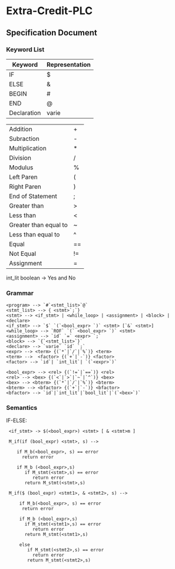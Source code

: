 # Extra-Credit-PLC
## **Specification Document**

### Keyword List
  |Keyword| Representation|
  |-------|-------|
  |IF| $|
  |ELSE| &|
  |BEGIN| #|
  |END| @|
  |Declaration| varie|

  | | |
  |--|--|
  |Addition| + |
  |Subraction| -|
  |Multiplication| *|
  |Division| /|
  |Modulus| %|
  |Left Paren| ( |
  |Right Paren| )|
  |End of Statement| ;|
  |Greater than| >|
  |Less than| < |
  |Greater than equal to| ~|
  |Less than equal to| ^ |
  |Equal| ==|
  |Not Equal| != |
  |Assignment| = |
  
  int_lit
  boolean -> Yes and No
  
### Grammar
  ````
  <program> --> `#`<stmt_list>`@`
  <stmt_list> --> { <stmt>`;`}
  <stmt> --> <if_stmt> | <while_loop> | <assignment> | <block> |  <declare> 
  <if_stmt> --> `$` `(`<bool_expr> `)` <stmt> [`&` <stmt>]
  <while_loop> --> `ROF` `(` <bool_expr> `)` <stmt>
  <assignment> --> `id` `=` <expr> `;`
  <block> --> `{`<stmt_list>`}`
  <declare> --> `varie` `id` `;`
  <expr> --> <term> {(`*`|`/`|`%`)} <term>
  <term> -->  <factor> {(`+`|`-`)} <factor>
  <factor> --> `id`| `int_lit`| `(`<expr>`)`

  <bool_expr> --> <rel> {(`!=`|`==`)} <rel>
  <rel> --> <bex> {(`<`|`>`|`~`|`^`)} <bex>
  <bex> --> <bterm> {(`*`|`/`|`%`)} <bterm>
  <bterm> --> <bfactor> {(`+`|`-`)} <bfactor>
  <bfactor> --> `id`|`int_lit`|`bool_lit`|`(`<bex>`)`

```` 

### Semantics
IF-ELSE:
````
 <if_stmt> -> $(<bool_expr>) <stmt> [ & <stmt>m ]
 
 M_if(if (bool_expr) <stmt>, s) -->
    
    if M_b(<bool_expr>, s) == error
      return error
    
    if M_b (<bool_expr>,s) 
       if M_stmt(<stmt>,s) == error
          return error
       return M_stmt(<stmt>,s)
       
 M_if($ (bool_expr) <stmt1>, & <stmt2>, s) -->
    
     if M_b(<bool_expr>, s) == error
      return error
     
     if M_b (<bool_expr>,s) 
       if M_stmt(<stmt1>,s) == error
          return error
       return M_stmt(<stmt1>,s)
       
     else
        if M_stmt(<stmt2>,s) == error
          return error
        return M_stmt(<stmt2>,s)
        
````

    
  
